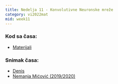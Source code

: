 ```yaml
---
title: Nedelja 11 - Konvolutivne Neuronske mreže
category: vi2022mat
mid: week11
---
```


### Kod sa časa:

- <a target="_blank" href="https://github.com/matfvi/vi/tree/master/2022.2023/11_konvolutivne_mreze">Materijali</a>

### Snimak časa:
  - <a target="_blank" href="https://youtu.be/hOknFMK_FYU">Denis</a>
  - <a target="_blank" href="https://www.youtube.com/watch?v=L4r5gZfBgkY&ab_channel=MatfVI">Nemanja Mićović (2019/2020)</a>
